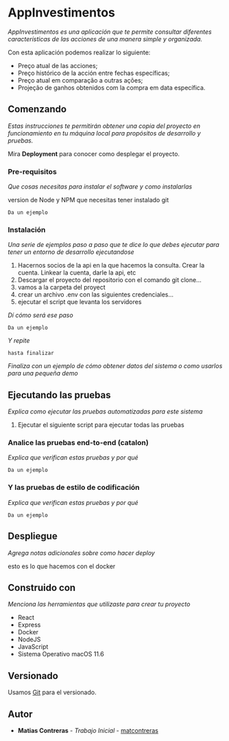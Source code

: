 # AppInvestimentos

_AppInvestimentos es una aplicación que te permite consultar diferentes características de las acciones de una manera simple y organizada._

Con esta aplicación podemos realizar lo siguiente: 

   - Preço atual de las acciones;
   - Preço histórico de la acción entre fechas específicas;
   - Preço atual em comparação a outras ações;
   - Projeção de ganhos obtenidos com la compra em data específica.

## Comenzando

_Estas instrucciones te permitirán obtener una copia del proyecto en funcionamiento en tu máquina local para propósitos de desarrollo y pruebas._

Mira **Deployment** para conocer como desplegar el proyecto.


### Pre-requisitos

_Que cosas necesitas para instalar el software y como instalarlas_

version de Node y NPM que necesitas
tener instalado git 

```
Da un ejemplo
```

### Instalación

_Una serie de ejemplos paso a paso que te dice lo que debes ejecutar para tener un entorno de desarrollo ejecutandose_

1. Hacernos socios de la api en la que hacemos la consulta. Crear la cuenta. Linkear la cuenta, darle la api, etc
2. Descargar el proyecto del repositorio con el comando git clone...
3. vamos a la carpeta del proyect
4. crear un archivo .env con las siguientes credenciales... 
5. ejecutar el script que levanta los servidores


_Dí cómo será ese paso_

```
Da un ejemplo
```

_Y repite_

```
hasta finalizar
```

_Finaliza con un ejemplo de cómo obtener datos del sistema o como usarlos para una pequeña demo_

## Ejecutando las pruebas

_Explica como ejecutar las pruebas automatizadas para este sistema_

1. Ejecutar el siguiente script para ejecutar todas las pruebas 

### Analice las pruebas end-to-end (catalon)

_Explica que verifican estas pruebas y por qué_

```
Da un ejemplo
```

### Y las pruebas de estilo de codificación 

_Explica que verifican estas pruebas y por qué_

```
Da un ejemplo
```

## Despliegue

_Agrega notas adicionales sobre como hacer deploy_

esto es lo que hacemos con el docker

## Construido con

_Menciona las herramientas que utilizaste para crear tu proyecto_

* React
* Express
* Docker
* NodeJS
* JavaScript
* Sistema Operativo macOS 11.6

## Versionado 

Usamos [Git](https://git-scm.com) para el versionado.

## Autor

* **Matias Contreras** - *Trabajo Inicial* - [matcontreras](https://github.com/matcontreras)
